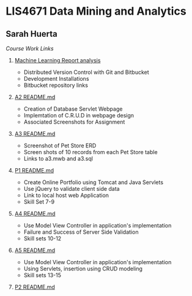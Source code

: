 

# LIS4671 Data Mining and Analytics

## Sarah Huerta


*Course Work Links*

 1. [Machine Learning Report analysis]("https://docs.google.com/document/d/1xgA77E8LMoVXDZXAS-c_s4Qz555Gxu5T/edit?usp=sharing&ouid=116501162107277728216&rtpof=true&sd=true")
     * Distributed Version Control with Git and Bitbucket
     * Development Installations
     * Bitbucket repository links

2. [A2 README.md](a2/README.md "My A2 README.md file")
     * Creation of Database Servlet Webpage
     * Implemtation of C.R.U.D in webpage design
     * Associated Screenshots for Assignment

3. [A3 README.md](a3/README.md "My A3 README.md file")
    * Screenshot of Pet Store ERD
    * Screen shots of 10 records from each Pet Store table
    * Links to a3.mwb and a3.sql

4. [P1 README.md](p1/README.md "My P1 README.md file")

    * Create Online Portfolio using Tomcat and Java Servlets
    * Use jQuery to validate client side data
    * Link to local host web Application
    * Skill Set 7-9

5. [A4 README.md](a4/README.md "My A4 README.md file")
    * Use Model View Controller in application's implementation
    * Failure and Success of Server Side Validation
    * Skill sets 10-12


5. [A5 README.md](a5/README.md "My A5 README.md file")

    * Use Model View Controller in application's implementation
    * Using Servlets, insertion using CRUD modeling
    * Skill sets 13-15

6. [P2 README.md](p2/README.md "My P2 README.md file")
